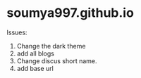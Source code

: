 # soumya997.github.io
Issues:
1. Change the dark theme
2. add all blogs
3. Change discus short name.
4. add base url
